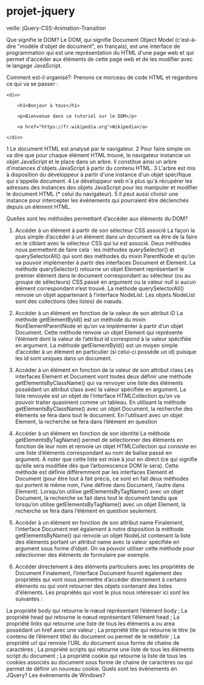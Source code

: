# projet-jquery
veille: jQuery-CSS-Animation-Transition

Que signifie le DOM?
Le DOM, qui signifie Document Object Model (c'est-à-dire "modèle d'objet de document", en français), est une interface de programmation qui est une représentation du HTML d'une page web et qui permet d'accéder aux éléments de cette page web et de les modifier avec le langage JavaScript.

Comment est-il organisé?:
Prenons ce morceau de code HTML et regardons ce qui va se passer :


<body>

    <div>

        <h1>Bonjour à tous</h1>

        <p>Bienvenue dans ce tutoriel sur le DOM</p>

        <a href="https://fr.wikipedia.org">Wikipedia</a>

    </div>

</body>
1 Le document HTML est analysé par le navigateur.
2 Pour faire simple on va dire que pour chaque élément HTML trouvé, le navigateur instancie un objet JavaScript et le place dans un arbre. Il constitue ainsi un arbre d'instances   d'objets JavaScript à partir du contenu HTML.
3 L'arbre est mis à disposition du développeur à partir d'une instance d'un objet spécifique qui s'appelle document.
4 Le développeur web n'a plus qu'à récupérer les adresses des instances des objets JavaScript pour les manipuler et modifier le document HTML (* celui du navigateur).
5 Il peut aussi choisir une instance pour intercepter les événements qui pourraient être déclenchés depuis un élément HTML.

Quelles sont les méthodes permettant d’accéder aux éléments du DOM?
1. Accéder à un élément à partir de son sélecteur CSS associé
  La façon la plus simple d’accéder à un élément dans un document va être de la faire en le ciblant avec le sélecteur CSS qui lui est associé.
  Deux méthodes nous permettent de faire cela : les méthodes querySelector() et querySelectorAll() qui sont des méthodes du mixin ParentNode et qu’on va pouvoir implémenter à     partir des interfaces Document et Element.
  La méthode querySelector() retourne un objet Element représentant le premier élément dans le document correspondant au sélecteur (ou au groupe de sélecteurs) CSS passé en       argument ou la valeur null si aucun élément correspondant n’est trouvé.
  La méthode querySelectorAll() renvoie un objet appartenant à l’interface NodeList. Les objets NodeList sont des collections (des listes) de nœuds.
  
2. Accéder à un élément en fonction de la valeur de son attribut iD
  La méthode getElementById() est un méthode du mixin NonElementParentNode et qu’on va implémenter à partir d’un objet Document.
  Cette méthode renvoie un objet Element qui représente l’élément dont la valeur de l’attribut id correspond à la valeur spécifiée en argument.
  La méthode getElementById() est un moyen simple d’accéder à un élément en particulier (si celui-ci possède un id) puisque les id sont uniques dans un document.
  
3. Accéder à un élément en fonction de la valeur de son attribut class
  Les interfaces Element et Document vont toutes deux définir une méthode getElementsByClassName() qui va renvoyer une liste des éléments possédant un attribut class avec la       valeur spécifiée en argument. La liste renvoyée est un objet de l’interface HTMLCollection qu’on va pouvoir traiter quasiment comme un tableau.
  En utilisant la méthode getElementsByClassName() avec un objet Document, la recherche des éléments se fera dans tout le document. En l’utilisant avec un objet Element, la       recherche se fera dans l’élément en question
4. Accéder à un élément en fonction de son identité
   La méthode getElementsByTagName() permet de sélectionner des éléments en fonction de leur nom et renvoie un objet HTMLCollection qui consiste en une liste d’éléments            correspondant au nom de balise passé en argument. A noter que cette liste est mise à jour en direct (ce qui signifie qu’elle sera modifiée dès que l’arborescence DOM le          sera).
  Cette méthode est définie différemment par les interfaces Element et Document (pour être tout à fait précis, ce sont en fait deux méthodes qui portent le même nom, l’une         définie dans Document, l’autre dans Element).
  Lorsqu’on utilise getElementsByTagName() avec un objet Document, la recherche se fait dans tout le document tandis que lorsqu’on utilise getElementsByTagName() avec un objet     Element, la recherche se fera dans l’élément en question seulement.
5. Accéder à un élément en fonction de son attribut name
  Finalement, l’interface Document met également à notre disposition la méthode getElementsByName() qui renvoie un objet NodeList contenant la liste des éléments portant un       attribut name avec la valeur spécifiée en argument sous forme d’objet.
  On va pouvoir utiliser cette méthode pour sélectionner des éléments de formulaire par exemple.
6. Accéder directement à des éléments particuliers avec les propriétés de Document
   Finalement, l’interface Document fournit également des propriétés qui vont nous permettre d’accéder directement à certains éléments ou qui vont retourner des objets contenant    des listes d’éléments.
   Les propriétés qui vont le plus nous intéresser ici sont les suivantes :

  La propriété body qui retourne le nœud représentant l’élément body ;
  La propriété head qui retourne le nœud représentant l’élément head ;
  La propriété links qui retourne une liste de tous les éléments a ou area possédant un href avec une valeur ;
  La propriété title qui retourne le titre (le contenu de l’élément title) du document ou permet de le redéfinir ;
  La propriété url qui renvoie l’URL du document sous forme de chaine de caractères ;
  La propriété scripts qui retourne une liste de tous les éléments script du document ;
  La propriété cookie qui retourne la liste de tous les cookies associés au document sous forme de chaine de caractères ou qui permet de définir un nouveau cookie.
 Quels sont les événements en JQuery? Les événements de Windows? 
 

  
  
